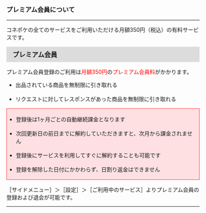 <h3>プレミアム会員について</h3>
<hr>

コネポケの全てのサービスをご利用いただける月額350円（税込）の有料サービスです。

<div style="padding: 7px 15px; margin-top: 15px; margin-bottom: 15px; border: 1px solid #dcdcdc; background-color: #dcdcdc; font-size: 120%">
<strong>プレミアム会員</strong>
</div>

プレミアム会員登録のご利用は<font color="#ff0000">月額350円</font>の<font color="#ff0000">プレミアム会員料</font>がかかります。

<ul>
<li>出品されている商品を無制限に引き取れる</li>
<br>
<li>リクエストに対してレスポンスがあった商品を無制限に引き取れる</li>
</ul>

<div style="padding: 3px 15px 3px 0px; margin-top: 15px; margin-bottom: 15px; border: 1px solid #ff3333; background-color: #ffe0e2;">
<ul>
<li>登録後は1ヶ月ごとの自動継続課金となります</li>
<br>
<li>次回更新日の前日までに解約していただきますと、次月から課金されません</li>
<br>
<li>登録後にサービスを利用してすぐに解約することも可能です</li>
<br>
<li>登録を解除した日付にかかわらず、日割り返金はできません</li>
</ul>
</div>

［サイドメニュー］＞［設定］＞［ご利用中のサービス］よりプレミアム会員の登録および退会が可能です。

<hr>